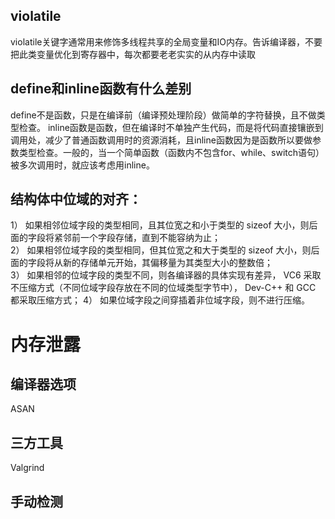 

## violatile
violatile关键字通常用来修饰多线程共享的全局变量和IO内存。告诉编译器，不要把此类变量优化到寄存器中，每次都要老老实实的从内存中读取

## define和inline函数有什么差别
define不是函数，只是在编译前（编译预处理阶段）做简单的字符替换，且不做类型检查。
inline函数是函数，但在编译时不单独产生代码，而是将代码直接镶嵌到调用处，减少了普通函数调用时的资源消耗，且inline函数因为是函数所以要做参数类型检查。一般的，当一个简单函数（函数内不包含for、while、switch语句）被多次调用时，就应该考虑用inline。

## 结构体中位域的对齐：
1） 如果相邻位域字段的类型相同，且其位宽之和小于类型的 sizeof 大小，则后面的字段将紧邻前一个字段存储，直到不能容纳为止；  
2） 如果相邻位域字段的类型相同，但其位宽之和大于类型的 sizeof 大小，则后面的字段将从新的存储单元开始，其偏移量为其类型大小的整数倍；  
3） 如果相邻的位域字段的类型不同，则各编译器的具体实现有差异， VC6 采取不压缩方式（不同位域字段存放在不同的位域类型字节中）， Dev-C++ 和 GCC 都采取压缩方式； 
4） 如果位域字段之间穿插着非位域字段，则不进行压缩。

# 内存泄露

## 编译器选项
 ASAN

 ## 三方工具
Valgrind

## 手动检测
